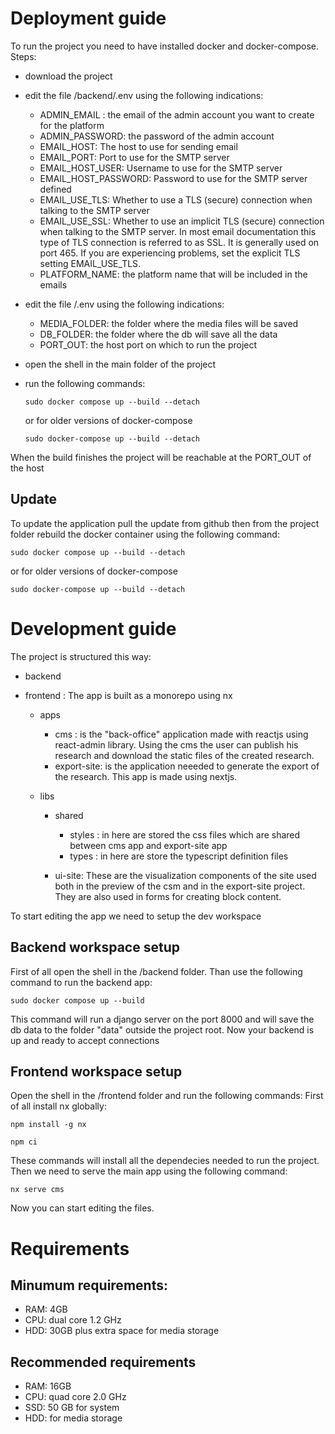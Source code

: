 # Deployment guide

To run the project you need to have installed docker and docker-compose.
Steps:

- download the project
- edit the file /backend/.env using the following indications:

  - ADMIN_EMAIL : the email of the admin account you want to create for the platform
  - ADMIN_PASSWORD: the password of the admin account
  - EMAIL_HOST: The host to use for sending email
  - EMAIL_PORT: Port to use for the SMTP server
  - EMAIL_HOST_USER: Username to use for the SMTP server
  - EMAIL_HOST_PASSWORD: Password to use for the SMTP server defined
  - EMAIL_USE_TLS: Whether to use a TLS (secure) connection when talking to the SMTP server
  - EMAIL_USE_SSL: Whether to use an implicit TLS (secure) connection when talking to the SMTP server. In most email documentation this type of TLS connection is referred to as SSL. It is generally used on port 465. If you are experiencing problems, set the explicit TLS setting EMAIL_USE_TLS.
  - PLATFORM_NAME: the platform name that will be included in the emails

- edit the file /.env using the following indications:

  - MEDIA_FOLDER: the folder where the media files will be saved
  - DB_FOLDER: the folder where the db will save all the data
  - PORT_OUT: the host port on which to run the project

- open the shell in the main folder of the project
- run the following commands:
  ```
  sudo docker compose up --build --detach
  ```
  or for older versions of docker-compose
  ```
  sudo docker-compose up --build --detach

  ```

When the build finishes the project will be reachable at the PORT_OUT of the host

## Update
To update the application pull the update from github then from the project folder rebuild the docker container using the following command:

```
sudo docker compose up --build --detach
```
or for older versions of docker-compose 

```
sudo docker-compose up --build --detach
```
# Development guide

The project is structured this way:

- backend
- frontend : The app is built as a monorepo using nx

  - apps

    - cms : is the "back-office" application made with reactjs using react-admin library. Using the cms the user can publish his research and download the static files of the created research.
    - export-site: is the application neeeded to generate the export of the research. This app is made using nextjs.

  - libs

    - shared

      - styles : in here are stored the css files which are shared between cms app and export-site app
      - types : in here are store the typescript definition files

    - ui-site: These are the visualization components of the site used both in the preview of the csm and in the export-site project. They are also used in forms for creating block content.

To start editing the app we need to setup the dev workspace

## Backend workspace setup

First of all open the shell in the /backend folder.
Than use the following command to run the backend app:
```
sudo docker compose up --build
```
This command will run a django server on the port 8000 and will save the db data to the folder "data" outside the project root.
Now your backend is up and ready to accept connections

## Frontend workspace setup
Open the shell in the /frontend folder and run the following commands:
First of all install nx globally:
```
npm install -g nx
```

```
npm ci
```
These commands will install all the dependecies needed to run the project.
Then we need to serve the main app using the following command:
```
nx serve cms
```
Now you can start editing the files.

# Requirements
## Minumum requirements:
- RAM: 4GB 
- CPU: dual core  1.2 GHz
- HDD: 30GB plus extra space for media storage

## Recommended requirements
- RAM: 16GB 
- CPU: quad core 2.0 GHz
- SSD: 50 GB for system
- HDD: for media storage